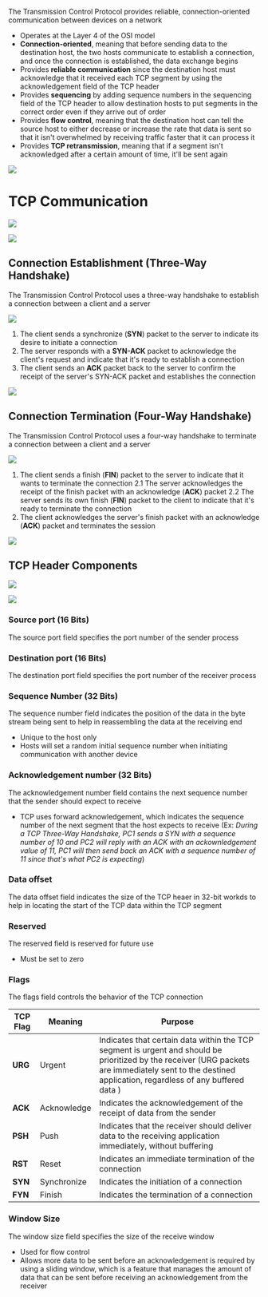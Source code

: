 The Transmission Control Protocol provides reliable, connection-oriented communication between devices on a network

* Operates at the Layer 4 of the OSI model
* **Connection-oriented**, meaning that before sending data to the destination host, the two hosts communicate to establish a connection, and once the connection is established, the data exchange begins
* Provides **reliable communication** since the destination host must acknowledge that it received each TCP segment by using the acknowledgement field of the TCP header
* Provides **sequencing** by adding sequence numbers in the sequencing field of the TCP header to allow destination hosts to put segments in the correct order even if they arrive out of order
* Provides **flow control**, meaning that the destination host can tell the source host to either decrease or increase the rate that data is sent so that it isn't overwhelmed by receiving traffic faster that it can process it
* Provides **TCP retransmission**, meaning that if a segment isn't acknowledged after a certain amount of time, it'll be sent again

![](https://github.com/JonmarCorpuz/SecondBrain/blob/main/Assets/Whitespace.png)

# TCP Communication

![](https://github.com/JonmarCorpuz/SecondBrain/blob/main/Assets/ksdbjlfkldsdfjhbsghlgk.png)

![](https://github.com/JonmarCorpuz/SecondBrain/blob/main/Assets/Whitespace.png)

## Connection Establishment (Three-Way Handshake)

The Transmission Control Protocol uses a three-way handshake to establish a connection between a client and a server

![](https://github.com/JonmarCorpuz/SecondBrain/blob/main/Assets/Screenshot%202024-05-19%20125455.png)

1. The client sends a synchronize (**SYN**) packet to the server to indicate its desire to initiate a connection
2. The server responds with a **SYN-ACK** packet to acknowledge the client's request and indicate that it's ready to establish a connection
3. The client sends an **ACK** packet back to the server to confirm the receipt of the server's SYN-ACK packet and establishes the connection

![](https://github.com/JonmarCorpuz/SecondBrain/blob/main/Assets/Whitespace.png)

## Connection Termination (Four-Way Handshake)

The Transmission Control Protocol uses a four-way handshake to terminate a connection between a client and a server

![](https://github.com/JonmarCorpuz/SecondBrain/blob/main/Assets/uhgytfyuijopkbhljnmdsk.png)

1. The client sends a finish (**FIN**) packet to the server to indicate that it wants to terminate the connection
2.1 The server acknowledges the receipt of the finish packet with an acknowledge (**ACK**) packet
2.2 The server sends its own finish (**FIN**) packet to the client to indicate that it's ready to terminate the connection
3. The client acknowledges the server's finish packet with an acknowledge (**ACK**) packet and terminates the session

![](https://github.com/JonmarCorpuz/SecondBrain/blob/main/Assets/Whitespace.png)

## TCP Header Components

![](https://github.com/JonmarCorpuz/SecondBrain/blob/main/Assets/HEADER-768x432.png)

![](https://github.com/JonmarCorpuz/SecondBrain/blob/main/Assets/TCP-headersssssss.png)

### Source port (16 Bits)

The source port field specifies the port number of the sender process 

### Destination port (16 Bits)

The destination port field specifies the port number of the receiver process 

### Sequence Number (32 Bits)

The sequence number field indicates the position of the data in the byte stream being sent to help in reassembling the data at the receiving end 

* Unique to the host only
* Hosts will set a random initial sequence number when initiating communication with another device

### Acknowledgement number (32 Bits)

The acknowledgement number field contains the next sequence number that the sender should expect to receive 

* TCP uses forward acknowledgement, which indicates the sequence number of the next segment that the host expects to receive (Ex: *During a TCP Three-Way Handshake, PC1 sends a SYN with a sequence number of 10 and PC2 will reply with an ACK with an ackownledgement value of 11, PC1 will then send back an ACK with a sequence number of 11 since that's what PC2 is expecting*)

### Data offset

The data offset field indicates the size of the TCP heaer in 32-bit workds to help in locating the start of the TCP data within the TCP segment 

### Reserved

The reserved field is reserved for future use

* Must be set to zero 

### Flags

The flags field controls the behavior of the TCP connection

| TCP Flag | Meaning | Purpose |
| --- | --- | --- |
| **URG** | Urgent | Indicates that certain data within the TCP segment is urgent and should be prioritized by the receiver (URG packets are immediately sent to the destined application, regardless of any buffered data ) |
| **ACK** | Acknowledge | Indicates the acknowledgement of the receipt of data from the sender |
| **PSH** | Push | Indicates that the receiver should deliver data to the receiving application immediately, without buffering |
| **RST** | Reset | Indicates an immediate termination of the connection |
| **SYN** | Synchronize | Indicates the initiation of a connection | 
| **FYN** | Finish | Indicates the termination of a connection | 

### Window Size

The window size field specifies the size of the receive window 

* Used for flow control
* Allows more data to be sent before an acknowledgement is required by using a sliding window, which is a feature that manages the amount of data that can be sent before receiving an acknowledgement from the receiver

